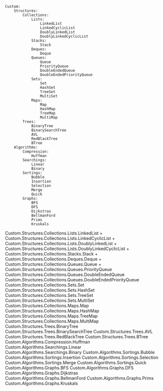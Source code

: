 
	Custom:
		Structures:
			Collections:
				Lists:
					LinkedList
					LinkedCyclicList
					DoublyLinkedList
					DoublyLinkedCyclicList
				Stacks:
					Stack
				Deques:
					Deque
				Queues:
					Queue
					PriorityQueue
					DoubleEndedQueue
					DoubleEndedPriorityQueue
				Sets:
					Set
					HashSet
					TreeSet
					MultiSet
				Maps:
					Map
					HashMap
					TreeMap
					MultiMap
			Trees:
				BinaryTree
				BinarySearchTree
				AVL
				RedBlackTree
				BTree
		Algorithms:
			Compression:
				Huffman
			Searchings:
				Linear
				Binary
			Sortings:
				Bubble
				Insertion
				Selection
				Merge
				Quick
			Graphs:
				BFS
				DFS
				Dijkstras
				BellmanFord
				Prims
				Kruskals
Custom.Structures.Collections.Lists.LinkedList +
Custom.Structures.Collections.Lists.LinkedCyclicList + 
Custom.Structures.Collections.Lists.DoublyLinkedList +
Custom.Structures.Collections.Lists.DoublyLinkedCyclicList +
Custom.Structures.Collections.Stacks.Stack + 
Custom.Structures.Collections.Deques.Deque +
Custom.Structures.Collections.Queues.Queue +
Custom.Structures.Collections.Queues.PriorityQueue
Custom.Structures.Collections.Queues.DoubleEndedQueue
Custom.Structures.Collections.Queues.DoubleEndedPriorityQueue
Custom.Structures.Collections.Sets.Set
Custom.Structures.Collections.Sets.HashSet
Custom.Structures.Collections.Sets.TreeSet
Custom.Structures.Collections.Sets.MultiSet
Custom.Structures.Collections.Maps.Map
Custom.Structures.Collections.Maps.HashMap
Custom.Structures.Collections.Maps.TreeMap
Custom.Structures.Collections.Maps.MultiMap
Custom.Structures.Trees.BinaryTree
Custom.Structures.Trees.BinarySearchTree
Custom.Structures.Trees.AVL
Custom.Structures.Trees.RedBlackTree
Custom.Structures.Trees.BTree
Custom.Algorithms.Compression.Huffman
Custom.Algorithms.Searchings.Linear
Custom.Algorithms.Searchings.Binary
Custom.Algorithms.Sortings.Bubble
Custom.Algorithms.Sortings.Insertion
Custom.Algorithms.Sortings.Selection
Custom.Algorithms.Sortings.Merge
Custom.Algorithms.Sortings.Quick
Custom.Algorithms.Graphs.BFS
Custom.Algorithms.Graphs.DFS
Custom.Algorithms.Graphs.Dijkstras
Custom.Algorithms.Graphs.BellmanFord
Custom.Algorithms.Graphs.Prims
Custom.Algorithms.Graphs.Kruskals